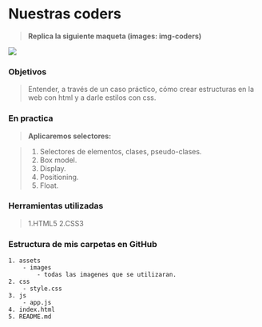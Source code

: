 # Nuestras coders #

> __Replica la siguiente maqueta (images: img-coders)__

![](https://raw.githubusercontent.com/Laboratoria/curricula-js/632783f957accef3442934c87cecd254a202f2db/03-interactive-site/00-html-and-css/09-guided-exercises/img-nuestras-coders.png)

### Objetivos ###

> Entender, a través de un caso práctico, cómo crear estructuras en la web con html y a darle estilos con css.

### En practica ###

>__Aplicaremos selectores:__

> 1. Selectores de elementos, clases, pseudo-clases.
> 2. Box model.
> 3. Display.
> 4. Positioning.
> 5. Float.

### Herramientas utilizadas ###

>1.HTML5
>2.CSS3

### Estructura de mis carpetas en GitHub ###
```nuestras-coders
1. assets
    - images
        - todas las imagenes que se utilizaran.
2. css
    - style.css
3. js
    - app.js
4. index.html
5. README.md
```
    